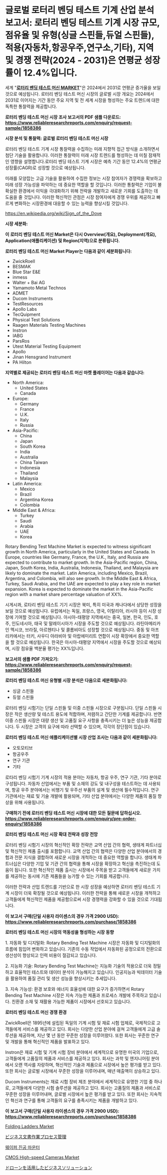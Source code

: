 <p><h1>글로벌 로터리 벤딩 테스트 기계 산업 분석 보고서: 로터리 벤딩 테스트 기계 시장 규모, 점유율 및 유형(싱글 스핀들,듀얼 스핀들), 적용(자동차,항공우주,연구소,기타), 지역 및 경쟁 전략(2024 - 2031)은 연평균 성장률이 12.4%입니다.</h1></p><p>세계 "<strong><a href="https://www.reliableresearchreports.com/rotary-bending-test-machine-r1858386">로터리 벤딩 테스트 머신 MARKET</a></strong>"은 2024에서 2031로 연평균 증가율을 보일 것으로 예상됩니다. 로터리 벤딩 테스트 머신 시장의 글로벌 시장 개요는 2024에서 2031로 이어지는 기간 동안 주요 지역 및 전 세계 시장을 형성하는 주요 트렌드에 대한 독특한 통찰력을 제공합니다.</p>
<p><strong>로터리 벤딩 테스트 머신 시장 조사 보고서의 PDF 샘플 다운로드: <a href="https://www.reliableresearchreports.com/enquiry/request-sample/1858386">https://www.reliableresearchreports.com/enquiry/request-sample/1858386</a></strong></p>
<p><strong>시장 분석 및 통찰력: 글로벌 로터리 벤딩 테스트 머신 시장</strong></p>
<p><p>로터리 벤딩 테스트 기계 시장 통찰력을 수집하는 미래 지향적 접근 방식을 소개하면서 첨단 기술을 활용합니다. 이러한 통찰력이 미래 시장 트렌드를 형성하는 데 미칠 잠재적인 영향을 설명합니다.로터리 벤딩 테스트 기계 시장은 예측 기간 동안 12.4%의 연평균 성장률(CAGR)로 성장할 것으로 예상됩니다.</p><p>미래를 모양잡는 고급 기술을 활용하여 수집한 정보는 시장 참여자가 경쟁력을 확보하고 미래 성장 가능성을 파악하는 데 중요한 역할을 할 것입니다. 이러한 통찰력은 기업이 불확실한 환경에서 이익을 극대화하기 위해 전략을 개발하고 새로운 기회를 도출하는 데 도움을 줄 것입니다. 이러한 혁신적인 관점은 시장 참여자에게 경쟁 우위를 제공하고 빠르게 변화하는 시장환경에 대응할 수 있는 능력을 향상시킬 것입니다.</p></p>
<p><a href="%7CAUTHORITHY_DOMAIN_URL%7C">https://en.wikipedia.org/wiki/Sign_of_the_Dove</a></p>
<p><strong>시장 세분화:</strong></p>
<p><strong>이 로터리 벤딩 테스트 머신 Market은 다시 Overview(개요), Deployment(개요), Application(애플리케이션) 및 Region(지역)으로 분류됩니다.</strong></p>
<p><strong>로터리 벤딩 테스트 머신 Market Player는 다음과 같이 세분화됩니다:</strong></p>
<p><ul><li>ZwickRoell</li><li>BESMAK</li><li>Blue Star E&E</li><li>inmess</li><li>Walter + Bai AG</li><li>Yamamoto Metal Technos</li><li>ADMET</li><li>Ducom Instruments</li><li>TestResources</li><li>Apollo Labs</li><li>TecQuipment</li><li>Physical Test Solutions</li><li>Raagen Materials Testing Machines</li><li>Instron</li><li>IABG</li><li>ParsRos</li><li>Utest Material Testing Equipment</li><li>Apollo</li><li>Jinan Hensgrand Instrument</li><li>PA Hilton</li></ul></p>
<p><strong>지역별로 제공되는 로터리 벤딩 테스트 머신 마켓 플레이어는 다음과 같습니다:</strong></p>
<p><ul>
    <li>
        North America:
        <ul>
            <li>United States</li>
            <li>Canada</li>
        </ul>
    </li>
    <li>
        Europe:
        <ul>
            <li>Germany</li>
            <li>France</li>
            <li>U.K.</li>
            <li>Italy</li>
            <li>Russia</li>
        </ul>
    </li>
    <li>
        Asia-Pacific:
        <ul>
            <li>China</li>
            <li>Japan</li>
            <li>South Korea</li>
            <li>India</li>
            <li>Australia</li>
            <li>China Taiwan</li>
            <li>Indonesia</li>
            <li>Thailand</li>
            <li>Malaysia</li>
        </ul>
    </li>
    <li>
        Latin America:
        <ul>
            <li>Mexico</li>
            <li>Brazil</li>
            <li>Argentina Korea</li>
            <li>Colombia</li>
        </ul>
    </li>
    <li>
        Middle East & Africa:
        <ul>
            <li>Turkey</li>
            <li>Saudi</li>
            <li>Arabia</li>
            <li>UAE</li>
            <li>Korea</li>
        </ul>
    </li>
    </ul></p>
<p><p>Rotary Bending Test Machine Market is expected to witness significant growth in North America, particularly in the United States and Canada. In Europe, countries like Germany, France, the U.K., Italy, and Russia are expected to contribute to market growth. In the Asia-Pacific region, China, Japan, South Korea, India, Australia, Indonesia, Thailand, and Malaysia are likely to dominate the market. Latin America, including Mexico, Brazil, Argentina, and Colombia, will also see growth. In the Middle East & Africa, Turkey, Saudi Arabia, and the UAE are expected to play a key role in market expansion. Korea is expected to dominate the market in the Asia-Pacific region with a market share percentage valuation of XX%. </p><p>시게시콰, 로타리 벤딩 테스트 기기 시장은 북미, 특히 미국과 캐나다에서 상당한 성장을 보일 것으로 예상됩니다. 유럽에서는 독일, 프랑스, 영국, 이탈리아, 러시아 등이 시장 성장에 기여할 것으로 예상됩니다. 아시아-태평양 지역에서는 중국, 일본, 한국, 인도, 호주, 인도네시아, 태국 및 말레이시아가 시장을 주도할 것으로 예상됩니다. 라틴아메리카인 멕시코, 브라질, 아르헨티나 및 콜롬비아도 성장할 것으로 예상됩니다. 중동 및 아프리카에서는 터키, 사우디 아라비아 및 아랍에미리트 연합이 시장 확장에서 중요한 역할을 할 것으로 예상됩니다. 한국은 아시아-태평양 지역에서 시장을 주도할 것으로 예상되며, 시장 점유율 백분율 평가는 XX%입니다.</p></p>
<p><strong>보고서의 샘플 PDF 가져오기: <a href="https://www.reliableresearchreports.com/enquiry/request-sample/1858386">https://www.reliableresearchreports.com/enquiry/request-sample/1858386</a></strong></p>
<p><strong>로터리 벤딩 테스트 머신 유형별 시장 분석은 다음으로 세분화됩니다:</strong></p>
<p><ul><li>싱글 스핀들</li><li>듀얼 스핀들</li></ul></p>
<p><p>로터리 벤딩 시험기는 단일 스핀들 및 이중 스핀들 시장으로 구분됩니다. 단일 스핀들 시장은 작은 생산량 및 테스트 용도에 적합하며, 저렴하고 간단한 기계를 제공합니다. 반면 이중 스핀들 시장은 대량 생산 및 고품질 요구 사항을 충족시키는 더 높은 성능을 제공합니다. 두 시장은 고객의 요구에 따라 선택할 수 있으며, 각각의 장단점이 있습니다.</p></p>
<p><strong>로터리 벤딩 테스트 머신 애플리케이션별 시장 산업 조사는 다음과 같이 세분화됩니다:</strong></p>
<p><ul><li>오토모티브</li><li>항공우주</li><li>연구 기관</li><li>기타</li></ul></p>
<p><p>로타리 벤딩 시험기 기계 시장의 적용 분야는 자동차, 항공 우주, 연구 기관, 기타 분야로 구성됩니다. 자동차 산업에서는 부품 및 소재의 강도 및 내구성을 테스트하는 데 사용되며, 항공 우주 분야에서는 비행기 및 우주선 부품의 설계 및 생산에 필수적입니다. 연구 기관에서는 재료 및 기술 개발에 활용되며, 기타 산업 분야에서는 다양한 제품의 품질 향상을 위해 사용됩니다.</p></p>
<p><strong>구매하기 전에 로터리 벤딩 테스트 머신 시장에 대한 모든 질문에 답하십시오. <a href="https://www.reliableresearchreports.com/enquiry/pre-order-enquiry/1858386">https://www.reliableresearchreports.com/enquiry/pre-order-enquiry/1858386</a></strong></p>
<p><strong>로터리 벤딩 테스트 머신 시장 확대 전략과 성장 전망</strong></p>
<p><p>로터리 벤딩 시험기 시장의 혁신적인 확장 전략은 교역 산업 간의 협력, 생태계 파트너십 및 혁신적인 제품 출시를 포함합니다. 교역 산업 간의 협력은 다양한 산업 분야에서의 경험과 전문 지식을 결합하여 새로운 시장을 개척하는 데 중요한 역할을 합니다. 생태계 파트너십은 다양한 기업 및 기관 간의 협력을 통해 시장을 확장하고 혁신을 촉진하는데 도움이 됩니다. 또한 혁신적인 제품 출시는 시장에서 주목을 받고 고객들에게 새로운 가치를 제공하는 동시에 기존 제품들을 능가할 수 있는 기회를 제공합니다.</p><p>이러한 전략과 산업 트렌드를 기반으로 한 시장 성장을 예상하면 로터리 벤딩 테스트 기계 시장이 더욱 확장될 것으로 예상됩니다. 이러한 전략을 통해 새로운 시장을 개척하고 고객들에게 혁신적인 제품을 제공함으로써 시장 경쟁력을 강화할 수 있을 것으로 기대됩니다.</p></p>
<p><strong>이 보고서 구매(단일 사용자 라이센스의 경우 가격 2900 USD): <a href="https://www.reliableresearchreports.com/purchase/1858386">https://www.reliableresearchreports.com/purchase/1858386</a></strong></p>
<p><strong>로터리 벤딩 테스트 머신 시장의 역동성을 형성하는 시장 동향</strong></p>
<p><p>1. 자동화 및 디지털화: Rotary Bending Test Machine 시장은 자동화 및 디지털화의 흐름에 힘입어 변화하고 있습니다. 기존의 수동 작업에서 자동화된 공정으로의 전환으로 생산성이 향상되고 인력 비용이 절감되고 있습니다.</p><p>2. 지능화 기술: Rotary Bending Test Machine는 지능화 기술의 적용으로 더욱 정밀하고 효율적인 테스트와 데이터 분석이 가능해지고 있습니다. 인공지능과 빅데이터 기술을 활용하여 품질 관리 및 생산 성능을 향상시키는 추세입니다.</p><p>3. 지속 가능성: 환경 보호와 에너지 효율성에 대한 요구가 증가하면서 Rotary Bending Test Machine 시장은 지속 가능한 제품과 프로세스 개발에 주목하고 있습니다. 친환경 소재 및 재활용 가능한 제품이 시장에서 선호되고 있습니다.</p></p>
<p><strong>로터리 벤딩 테스트 머신 경쟁 환경</strong></p>
<p><p>ZwickRoell은 1895년에 설립된 독일의 기계 시험 및 재료 시험 업체로, 국제적으로 고객들에게 서비스를 제공하고 있다. 회사는 다양한 산업 분야에 걸쳐 고객들에게 고급 솔루션을 제공하며, 지난 몇 년 동안 꾸준한 성장을 이루어왔다. 또한 회사는 꾸준한 연구 및 개발을 통해 혁신적인 제품을 발표하고 있다.</p><p>Instron은 재료 시험 및 기계 시험 장비 분야에서 세계적으로 유명한 미국의 기업으로, 고객들에게 고품질의 제품과 서비스를 제공하고 있다. 회사는 과학 및 엔지니어링 분야에서 오랜 역사를 자랑하며, 혁신적인 기술과 제품으로 시장에서 높은 평가를 받고 있다. 또한 회사는 글로벌 시장에서 꾸준한 성장을 이루어내며, 매년 매출액이 상승하고 있다.</p><p>Ducom Instruments는 재료 시험 장비 제조 분야에서 세계적으로 유명한 기업 중 하나로, 고객들에게 다양한 시험 솔루션을 제공하고 있다. 회사는 고품질의 제품과 서비스로 꾸준한 성장을 이루어내며, 글로벌 시장에서 높은 평가를 받고 있다. 또한 회사는 지속적인 혁신과 연구를 통해 고객들의 요구를 충족시키는 제품을 개발하고 있다.</p></p>
<p><strong>이 보고서 구매(단일 사용자 라이센스의 경우 가격 2900 USD): <a href="https://www.reliableresearchreports.com/purchase/1858386">https://www.reliableresearchreports.com/purchase/1858386</a></strong></p>
<p><p><a href="https://issuu.com/reportprime-2/docs/folding-ladders-market-size-2030.pp_034ce48a22c094">Folding Ladders Market</a></p><p><a href="https://medium.com/@marcus7cekruer/%E3%83%93%E3%82%B8%E3%83%8D%E3%82%B9%E6%96%87%E6%9B%B8%E4%BD%9C%E6%A5%AD%E3%83%97%E3%83%AD%E3%82%BB%E3%82%B9%E7%AE%A1%E7%90%86%E5%B8%82%E5%A0%B4%E8%AA%BF%E6%9F%BB%E3%83%AC%E3%83%9D%E3%83%BC%E3%83%88-2031%E5%B9%B4%E3%81%BE%E3%81%A7%E3%81%AB5-2-%E3%81%AE%E5%B9%B4%E9%96%93%E6%88%90%E9%95%B7%E7%8E%87%E3%81%A7%E6%88%90%E9%95%B7%E3%81%99%E3%82%8B%E3%83%93%E3%82%B8%E3%83%8D%E3%82%B9%E6%96%87%E6%9B%B8%E4%BD%9C%E6%A5%AD%E3%83%97%E3%83%AD%E3%82%BB%E3%82%B9%E7%AE%A1%E7%90%86%E5%B8%82%E5%A0%B4%E3%81%AE%E5%B8%82%E5%A0%B4%E8%A6%8F%E6%A8%A1%E3%81%A8%E5%8F%8E%E7%9B%8A%E5%88%86%E6%9E%90%E3%82%92%E6%8E%A2%E3%82%8B-6736dc8aa2d1">ビジネス文書作業プロセス管理</a></p><p><a href="https://github.com/sougarounis/Market-Research-Report-List-6/blob/main/6078633108238.md">웨이퍼 진공 마운터</a></p><p><a href="https://issuu.com/reportprime-2/docs/cmos-high-speed-cameras-market-size_c6c495edf03c61">CMOS High-speed Cameras Market</a></p><p><a href="https://medium.com/@jessicagtk0/%E3%83%89%E3%83%AD%E3%83%BC%E3%83%B3%E3%83%91%E3%83%AF%E3%83%BC%E3%83%89%E3%83%93%E3%82%B8%E3%83%8D%E3%82%B9%E3%82%BD%E3%83%AA%E3%83%A5%E3%83%BC%E3%82%B7%E3%83%A7%E3%83%B3%E5%B8%82%E5%A0%B4%E3%82%B7%E3%82%A7%E3%82%A2%E3%81%A8%E6%96%B0%E3%81%97%E3%81%84%E3%83%88%E3%83%AC%E3%83%B3%E3%83%89%E3%81%AE%E5%88%86%E6%9E%90-%E3%82%BF%E3%82%A4%E3%83%97-%E3%82%A2%E3%83%97%E3%83%AA%E3%82%B1%E3%83%BC%E3%82%B7%E3%83%A7%E3%83%B3-%E3%82%A8%E3%83%B3%E3%83%89%E3%83%A6%E3%83%BC%E3%82%B9%E5%88%A5%E3%81%AE%E4%BA%88%E6%B8%AC%E3%81%A8-2024%E5%B9%B4%E3%81%8B%E3%82%892031%E5%B9%B4%E3%81%BE%E3%81%A7%E3%81%AE%E6%9C%9F%E9%96%93%E3%81%AB%E3%82%8F%E3%81%9F%E3%82%8B-7359b0ff9cab">ドローンを活用したビジネスソリューション</a></p></p>
